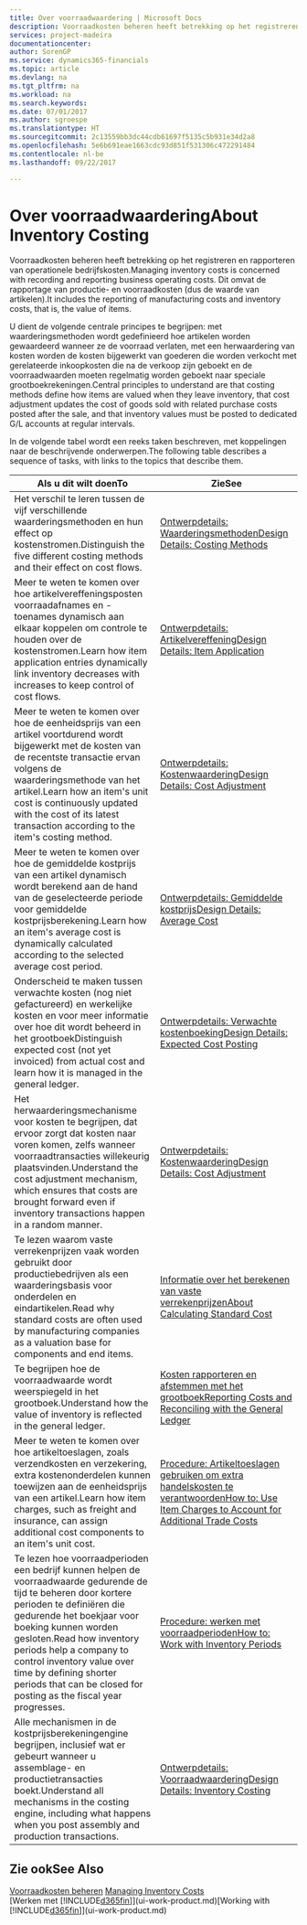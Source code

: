 ```yaml
---
title: Over voorraadwaardering | Microsoft Docs
description: Voorraadkosten beheren heeft betrekking op het registreren en rapporteren van operationele bedrijfskosten. Dit omvat de rapportage van productie- en voorraadkosten (dus de waarde van artikelen).
services: project-madeira
documentationcenter: 
author: SorenGP
ms.service: dynamics365-financials
ms.topic: article
ms.devlang: na
ms.tgt_pltfrm: na
ms.workload: na
ms.search.keywords: 
ms.date: 07/01/2017
ms.author: sgroespe
ms.translationtype: HT
ms.sourcegitcommit: 2c13559bb3dc44cdb61697f5135c5b931e34d2a8
ms.openlocfilehash: 5e6b691eae1663cdc93d851f531306c472291484
ms.contentlocale: nl-be
ms.lasthandoff: 09/22/2017

---
```

# <a name="about-inventory-costing"></a><span data-ttu-id="71cf1-104">Over voorraadwaardering</span><span class="sxs-lookup"><span data-stu-id="71cf1-104">About Inventory Costing</span></span>
<span data-ttu-id="71cf1-105">Voorraadkosten beheren heeft betrekking op het registreren en rapporteren van operationele bedrijfskosten.</span><span class="sxs-lookup"><span data-stu-id="71cf1-105">Managing inventory costs is concerned with recording and reporting business operating costs.</span></span> <span data-ttu-id="71cf1-106">Dit omvat de rapportage van productie- en voorraadkosten (dus de waarde van artikelen).</span><span class="sxs-lookup"><span data-stu-id="71cf1-106">It includes the reporting of manufacturing costs and inventory costs, that is, the value of items.</span></span>  

 <span data-ttu-id="71cf1-107">U dient de volgende centrale principes te begrijpen: met waarderingsmethoden wordt gedefinieerd hoe artikelen worden gewaardeerd wanneer ze de voorraad verlaten, met een herwaardering van kosten worden de kosten bijgewerkt van goederen die worden verkocht met gerelateerde inkoopkosten die na de verkoop zijn geboekt en de voorraadwaarden moeten regelmatig worden geboekt naar speciale grootboekrekeningen.</span><span class="sxs-lookup"><span data-stu-id="71cf1-107">Central principles to understand are that costing methods define how items are valued when they leave inventory, that cost adjustment updates the cost of goods sold with related purchase costs posted after the sale, and that inventory values must be posted to dedicated G/L accounts at regular intervals.</span></span>  

 <span data-ttu-id="71cf1-108">In de volgende tabel wordt een reeks taken beschreven, met koppelingen naar de beschrijvende onderwerpen.</span><span class="sxs-lookup"><span data-stu-id="71cf1-108">The following table describes a sequence of tasks, with links to the topics that describe them.</span></span>   

|<span data-ttu-id="71cf1-109">**Als u dit wilt doen**</span><span class="sxs-lookup"><span data-stu-id="71cf1-109">**To**</span></span>|<span data-ttu-id="71cf1-110">**Zie**</span><span class="sxs-lookup"><span data-stu-id="71cf1-110">**See**</span></span>|  
|------------|-------------|  
|<span data-ttu-id="71cf1-111">Het verschil te leren tussen de vijf verschillende waarderingsmethoden en hun effect op kostenstromen.</span><span class="sxs-lookup"><span data-stu-id="71cf1-111">Distinguish the five different costing methods and their effect on cost flows.</span></span>|[<span data-ttu-id="71cf1-112">Ontwerpdetails: Waarderingsmethoden</span><span class="sxs-lookup"><span data-stu-id="71cf1-112">Design Details: Costing Methods</span></span>](design-details-costing-methods.md)|  
|<span data-ttu-id="71cf1-113">Meer te weten te komen over hoe artikelvereffeningsposten voorraadafnames en -toenames dynamisch aan elkaar koppelen om controle te houden over de kostenstromen.</span><span class="sxs-lookup"><span data-stu-id="71cf1-113">Learn how item application entries dynamically link inventory decreases with increases to keep control of cost flows.</span></span>|[<span data-ttu-id="71cf1-114">Ontwerpdetails: Artikelvereffening</span><span class="sxs-lookup"><span data-stu-id="71cf1-114">Design Details: Item Application</span></span>](design-details-item-application.md)|  
|<span data-ttu-id="71cf1-115">Meer te weten te komen over hoe de eenheidsprijs van een artikel voortdurend wordt bijgewerkt met de kosten van de recentste transactie ervan volgens de waarderingsmethode van het artikel.</span><span class="sxs-lookup"><span data-stu-id="71cf1-115">Learn how an item's unit cost is continuously updated with the cost of its latest transaction according to the item's costing method.</span></span>|[<span data-ttu-id="71cf1-116">Ontwerpdetails: Kostenwaardering</span><span class="sxs-lookup"><span data-stu-id="71cf1-116">Design Details: Cost Adjustment</span></span>](design-details-cost-adjustment.md)|  
|<span data-ttu-id="71cf1-117">Meer te weten te komen over hoe de gemiddelde kostprijs van een artikel dynamisch wordt berekend aan de hand van de geselecteerde periode voor gemiddelde kostprijsberekening.</span><span class="sxs-lookup"><span data-stu-id="71cf1-117">Learn how an item's average cost is dynamically calculated according to the selected average cost period.</span></span>|[<span data-ttu-id="71cf1-118">Ontwerpdetails: Gemiddelde kostprijs</span><span class="sxs-lookup"><span data-stu-id="71cf1-118">Design Details: Average Cost</span></span>](design-details-average-cost.md)|  
|<span data-ttu-id="71cf1-119">Onderscheid te maken tussen verwachte kosten (nog niet gefactureerd) en werkelijke kosten en voor meer informatie over hoe dit wordt beheerd in het grootboek</span><span class="sxs-lookup"><span data-stu-id="71cf1-119">Distinguish expected cost (not yet invoiced) from actual cost and learn how it is managed in the general ledger.</span></span>|[<span data-ttu-id="71cf1-120">Ontwerpdetails: Verwachte kostenboeking</span><span class="sxs-lookup"><span data-stu-id="71cf1-120">Design Details: Expected Cost Posting</span></span>](design-details-expected-cost-posting.md)|  
|<span data-ttu-id="71cf1-121">Het herwaarderingsmechanisme voor kosten te begrijpen, dat ervoor zorgt dat kosten naar voren komen, zelfs wanneer voorraadtransacties willekeurig plaatsvinden.</span><span class="sxs-lookup"><span data-stu-id="71cf1-121">Understand the cost adjustment mechanism, which ensures that costs are brought forward even if inventory transactions happen in a random manner.</span></span>|[<span data-ttu-id="71cf1-122">Ontwerpdetails: Kostenwaardering</span><span class="sxs-lookup"><span data-stu-id="71cf1-122">Design Details: Cost Adjustment</span></span>](design-details-cost-adjustment.md)|  
|<span data-ttu-id="71cf1-123">Te lezen waarom vaste verrekenprijzen vaak worden gebruikt door productiebedrijven als een waarderingsbasis voor onderdelen en eindartikelen.</span><span class="sxs-lookup"><span data-stu-id="71cf1-123">Read why standard costs are often used by manufacturing companies as a valuation base for components and end items.</span></span>|[<span data-ttu-id="71cf1-124">Informatie over het berekenen van vaste verrekenprijzen</span><span class="sxs-lookup"><span data-stu-id="71cf1-124">About Calculating Standard Cost</span></span>](finance-about-calculating-standard-cost.md)|  
|<span data-ttu-id="71cf1-125">Te begrijpen hoe de voorraadwaarde wordt weerspiegeld in het grootboek.</span><span class="sxs-lookup"><span data-stu-id="71cf1-125">Understand how the value of inventory is reflected in the general ledger.</span></span>|[<span data-ttu-id="71cf1-126">Kosten rapporteren en afstemmen met het grootboek</span><span class="sxs-lookup"><span data-stu-id="71cf1-126">Reporting Costs and Reconciling with the General Ledger</span></span>](finance-report-costs-and-reconcile-with-the-general-ledger.md)|  
|<span data-ttu-id="71cf1-127">Meer te weten te komen over hoe artikeltoeslagen, zoals verzendkosten en verzekering, extra kostenonderdelen kunnen toewijzen aan de eenheidsprijs van een artikel.</span><span class="sxs-lookup"><span data-stu-id="71cf1-127">Learn how item charges, such as freight and insurance, can assign additional cost components to an item's unit cost.</span></span>|[<span data-ttu-id="71cf1-128">Procedure: Artikeltoeslagen gebruiken om extra handelskosten te verantwoorden</span><span class="sxs-lookup"><span data-stu-id="71cf1-128">How to: Use Item Charges to Account for Additional Trade Costs</span></span>](payables-how-assign-item-charges.md)|  
|<span data-ttu-id="71cf1-129">Te lezen hoe voorraadperioden een bedrijf kunnen helpen de voorraadwaarde gedurende de tijd te beheren door kortere perioden te definiëren die gedurende het boekjaar voor boeking kunnen worden gesloten.</span><span class="sxs-lookup"><span data-stu-id="71cf1-129">Read how inventory periods help a company to control inventory value over time by defining shorter periods that can be closed for posting as the fiscal year progresses.</span></span>|[<span data-ttu-id="71cf1-130">Procedure: werken met voorraadperioden</span><span class="sxs-lookup"><span data-stu-id="71cf1-130">How to: Work with Inventory Periods</span></span>](finance-how-to-work-with-inventory-periods.md)|  
|<span data-ttu-id="71cf1-131">Alle mechanismen in de kostprijsberekeningengine begrijpen, inclusief wat er gebeurt wanneer u assemblage- en productietransacties boekt.</span><span class="sxs-lookup"><span data-stu-id="71cf1-131">Understand all mechanisms in the costing engine, including what happens when you post assembly and production transactions.</span></span>|[<span data-ttu-id="71cf1-132">Ontwerpdetails: Voorraadwaardering</span><span class="sxs-lookup"><span data-stu-id="71cf1-132">Design Details: Inventory Costing</span></span>](design-details-inventory-costing.md)|

## <a name="see-also"></a><span data-ttu-id="71cf1-133">Zie ook</span><span class="sxs-lookup"><span data-stu-id="71cf1-133">See Also</span></span>
<span data-ttu-id="71cf1-134">[Voorraadkosten beheren](finance-manage-inventory-costs.md)  </span><span class="sxs-lookup"><span data-stu-id="71cf1-134">[Managing Inventory Costs](finance-manage-inventory-costs.md)  </span></span>  
<span data-ttu-id="71cf1-135">[Werken met [!INCLUDE[d365fin](includes/d365fin_md.md)]](ui-work-product.md)</span><span class="sxs-lookup"><span data-stu-id="71cf1-135">[Working with [!INCLUDE[d365fin](includes/d365fin_md.md)]](ui-work-product.md)</span></span>

